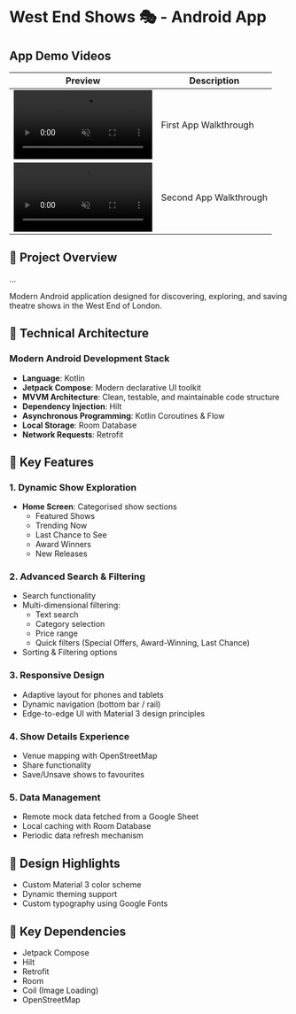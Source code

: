 # West End Shows 🎭 - Android App

## App Demo Videos

| Preview | Description |
|---------|-------------|
| <video src="https://github.com/user-attachments/assets/a24b2e19-b094-4438-bd9f-6b8e455bf4c5" controls="controls" muted="muted" width="250"></video> | First App Walkthrough |
| <video src="https://github.com/user-attachments/assets/6d1c4fc3-f2f5-4f3b-a9ed-0992875c028e" controls="controls" muted="muted" width="250"></video> | Second App Walkthrough |

## 🌟 Project Overview

...

Modern Android application designed for discovering, exploring, and saving theatre shows in the West End of London.

## 🚀 Technical Architecture

### Modern Android Development Stack
- **Language**: Kotlin
- **Jetpack Compose**: Modern declarative UI toolkit
- **MVVM Architecture**: Clean, testable, and maintainable code structure
- **Dependency Injection**: Hilt
- **Asynchronous Programming**: Kotlin Coroutines & Flow
- **Local Storage**: Room Database
- **Network Requests**: Retrofit

## 🔑 Key Features

### 1. Dynamic Show Exploration
- **Home Screen**: Categorised show sections
  - Featured Shows
  - Trending Now
  - Last Chance to See
  - Award Winners
  - New Releases

### 2. Advanced Search & Filtering
- Search functionality
- Multi-dimensional filtering:
  - Text search
  - Category selection
  - Price range
  - Quick filters (Special Offers, Award-Winning, Last Chance)
- Sorting & Filtering options

### 3. Responsive Design
- Adaptive layout for phones and tablets
- Dynamic navigation (bottom bar / rail)
- Edge-to-edge UI with Material 3 design principles

### 4. Show Details Experience
- Venue mapping with OpenStreetMap
- Share functionality
- Save/Unsave shows to favourites

### 5. Data Management
- Remote mock data fetched from a Google Sheet
- Local caching with Room Database
- Periodic data refresh mechanism

## 🎨 Design Highlights

- Custom Material 3 color scheme
- Dynamic theming support
- Custom typography using Google Fonts

## 🔌 Key Dependencies
- Jetpack Compose
- Hilt
- Retrofit
- Room
- Coil (Image Loading)
- OpenStreetMap
